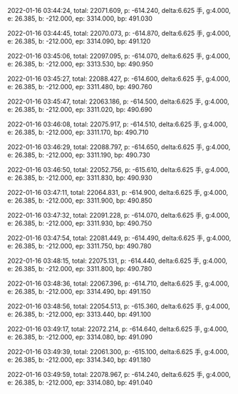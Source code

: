 2022-01-16 03:44:24, total: 22071.609, p: -614.240, delta:6.625 手, g:4.000, e: 26.385, b: -212.000, ep: 3314.000, bp: 491.030

2022-01-16 03:44:45, total: 22070.073, p: -614.870, delta:6.625 手, g:4.000, e: 26.385, b: -212.000, ep: 3314.090, bp: 491.120

2022-01-16 03:45:06, total: 22097.095, p: -614.070, delta:6.625 手, g:4.000, e: 26.385, b: -212.000, ep: 3313.530, bp: 490.950

2022-01-16 03:45:27, total: 22088.427, p: -614.600, delta:6.625 手, g:4.000, e: 26.385, b: -212.000, ep: 3311.480, bp: 490.760

2022-01-16 03:45:47, total: 22063.186, p: -614.500, delta:6.625 手, g:4.000, e: 26.385, b: -212.000, ep: 3311.020, bp: 490.690

2022-01-16 03:46:08, total: 22075.917, p: -614.510, delta:6.625 手, g:4.000, e: 26.385, b: -212.000, ep: 3311.170, bp: 490.710

2022-01-16 03:46:29, total: 22088.797, p: -614.650, delta:6.625 手, g:4.000, e: 26.385, b: -212.000, ep: 3311.190, bp: 490.730

2022-01-16 03:46:50, total: 22052.756, p: -615.610, delta:6.625 手, g:4.000, e: 26.385, b: -212.000, ep: 3311.830, bp: 490.930

2022-01-16 03:47:11, total: 22064.831, p: -614.900, delta:6.625 手, g:4.000, e: 26.385, b: -212.000, ep: 3311.900, bp: 490.850

2022-01-16 03:47:32, total: 22091.228, p: -614.070, delta:6.625 手, g:4.000, e: 26.385, b: -212.000, ep: 3311.930, bp: 490.750

2022-01-16 03:47:54, total: 22081.449, p: -614.490, delta:6.625 手, g:4.000, e: 26.385, b: -212.000, ep: 3311.750, bp: 490.780

2022-01-16 03:48:15, total: 22075.131, p: -614.440, delta:6.625 手, g:4.000, e: 26.385, b: -212.000, ep: 3311.800, bp: 490.780

2022-01-16 03:48:36, total: 22067.396, p: -614.710, delta:6.625 手, g:4.000, e: 26.385, b: -212.000, ep: 3314.490, bp: 491.150

2022-01-16 03:48:56, total: 22054.513, p: -615.360, delta:6.625 手, g:4.000, e: 26.385, b: -212.000, ep: 3313.440, bp: 491.100

2022-01-16 03:49:17, total: 22072.214, p: -614.640, delta:6.625 手, g:4.000, e: 26.385, b: -212.000, ep: 3314.080, bp: 491.090

2022-01-16 03:49:39, total: 22061.300, p: -615.100, delta:6.625 手, g:4.000, e: 26.385, b: -212.000, ep: 3314.340, bp: 491.180

2022-01-16 03:49:59, total: 22078.967, p: -614.240, delta:6.625 手, g:4.000, e: 26.385, b: -212.000, ep: 3314.080, bp: 491.040